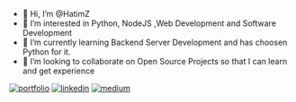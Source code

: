 - 👋 Hi, I’m @HatimZ
- 👀 I’m interested in Python, NodeJS ,Web Development and Software Development
- 🌱 I’m currently learning Backend Server Development and has choosen Python for it.
- 💞️ I’m looking to collaborate on Open Source Projects so that I can learn and get experience


[![portfolio](https://img.shields.io/badge/my_portfolio-000?style=for-the-badge&logo=ko-fi&logoColor=white)](https://hatimz.github.io/portfolio-website/)
[![linkedin](https://img.shields.io/badge/linkedin-0A66C2?style=for-the-badge&logo=linkedin&logoColor=white)](https://www.linkedin.com/in/hatim-zahid/)
[![medium](https://img.shields.io/badge/medium-1DA1F2?style=for-the-badge&logo=medium&logoColor=white)](https://medium.com/@hatim.zahid)




<!---
HatimZ/HatimZ is a ✨ special ✨ repository because its `README.md` (this file) appears on your GitHub profile.
You can click the Preview link to take a look at your changes.
--->
